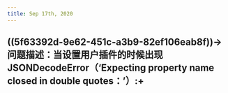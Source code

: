 ```yaml
---
title: Sep 17th, 2020
---
```


## ((5f63392d-9e62-451c-a3b9-82ef106eab8f))->问题描述：当设置用户插件的时候出现JSONDecodeError（‘Expecting property name closed in double quotes：’）:+
